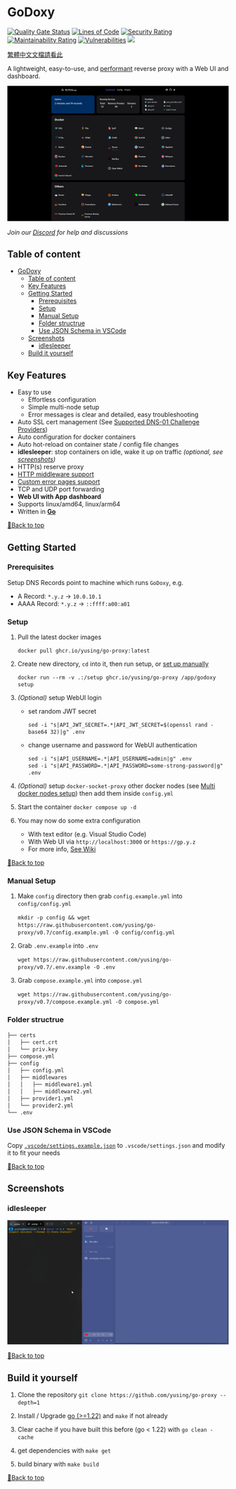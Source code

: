 # GoDoxy

[![Quality Gate Status](https://sonarcloud.io/api/project_badges/measure?project=yusing_go-proxy&metric=alert_status)](https://sonarcloud.io/summary/new_code?id=yusing_go-proxy)
[![Lines of Code](https://sonarcloud.io/api/project_badges/measure?project=yusing_go-proxy&metric=ncloc)](https://sonarcloud.io/summary/new_code?id=yusing_go-proxy)
[![Security Rating](https://sonarcloud.io/api/project_badges/measure?project=yusing_go-proxy&metric=security_rating)](https://sonarcloud.io/summary/new_code?id=yusing_go-proxy)
[![Maintainability Rating](https://sonarcloud.io/api/project_badges/measure?project=yusing_go-proxy&metric=sqale_rating)](https://sonarcloud.io/summary/new_code?id=yusing_go-proxy)
[![Vulnerabilities](https://sonarcloud.io/api/project_badges/measure?project=yusing_go-proxy&metric=vulnerabilities)](https://sonarcloud.io/summary/new_code?id=yusing_go-proxy)
[![](https://dcbadge.limes.pink/api/server/umReR62nRd)](https://discord.gg/umReR62nRd)

[繁體中文文檔請看此](README_CHT.md)

A lightweight, easy-to-use, and [performant](https://github.com/yusing/go-proxy/wiki/Benchmarks) reverse proxy with a Web UI and dashboard.

![Screenshot](screenshots/webui.png)

_Join our [Discord](https://discord.gg/umReR62nRd) for help and discussions_

## Table of content

<!-- TOC -->

- [GoDoxy](#godoxy)
  - [Table of content](#table-of-content)
  - [Key Features](#key-features)
  - [Getting Started](#getting-started)
    - [Prerequisites](#prerequisites)
    - [Setup](#setup)
    - [Manual Setup](#manual-setup)
    - [Folder structrue](#folder-structrue)
    - [Use JSON Schema in VSCode](#use-json-schema-in-vscode)
  - [Screenshots](#screenshots)
    - [idlesleeper](#idlesleeper)
  - [Build it yourself](#build-it-yourself)

## Key Features

-   Easy to use
    -   Effortless configuration
    -   Simple multi-node setup
    -   Error messages is clear and detailed, easy troubleshooting
-   Auto SSL cert management (See [Supported DNS-01 Challenge Providers](https://github.com/yusing/go-proxy/wiki/Supported-DNS%E2%80%9001-Providers)) 
-   Auto configuration for docker containers
-   Auto hot-reload on container state / config file changes
-   **idlesleeper**: stop containers on idle, wake it up on traffic _(optional, see [screenshots](#idlesleeper))_
-   HTTP(s) reserve proxy
-   [HTTP middleware support](https://github.com/yusing/go-proxy/wiki/Middlewares)
-   [Custom error pages support](https://github.com/yusing/go-proxy/wiki/Middlewares#custom-error-pages)
-   TCP and UDP port forwarding
-   **Web UI with App dashboard**
-   Supports linux/amd64, linux/arm64
-   Written in **[Go](https://go.dev)**

[🔼Back to top](#table-of-content)

## Getting Started

### Prerequisites

Setup DNS Records point to machine which runs `GoDoxy`, e.g.

-   A Record: `*.y.z` -> `10.0.10.1`
-   AAAA Record: `*.y.z` -> `::ffff:a00:a01`

### Setup

1.  Pull the latest docker images
    
    ```shell
    docker pull ghcr.io/yusing/go-proxy:latest
    ```

2.  Create new directory, `cd` into it, then run setup, or [set up manually](#manual-setup) 

    ```shell
    docker run --rm -v .:/setup ghcr.io/yusing/go-proxy /app/godoxy setup
    ```

3. _(Optional)_ setup WebUI login

    - set random JWT secret
        ```shell
        sed -i "s|API_JWT_SECRET=.*|API_JWT_SECRET=$(openssl rand -base64 32)|g" .env
        ```

    - change username and password for WebUI authentication
        ```shell
        sed -i "s|API_USERNAME=.*|API_USERNAME=admin|g" .env
        sed -i "s|API_PASSWORD=.*|API_PASSWORD=some-strong-password|g" .env
        ```

4.  _(Optional)_ setup `docker-socket-proxy` other docker nodes (see [Multi docker nodes setup](https://github.com/yusing/go-proxy/wiki/Configurations#multi-docker-nodes-setup)) then add them inside `config.yml`

5.  Start the container `docker compose up -d`

6.  You may now do some extra configuration
    -   With text editor (e.g. Visual Studio Code)
    -   With Web UI via `http://localhost:3000` or `https://gp.y.z`
    -   For more info, [See Wiki]([wiki](https://github.com/yusing/go-proxy/wiki))

[🔼Back to top](#table-of-content)

### Manual Setup

1. Make `config` directory then grab `config.example.yml` into `config/config.yml`

    `mkdir -p config && wget https://raw.githubusercontent.com/yusing/go-proxy/v0.7/config.example.yml -O config/config.yml`

2. Grab `.env.example` into `.env`
   
    `wget https://raw.githubusercontent.com/yusing/go-proxy/v0.7/.env.example -O .env`

3. Grab `compose.example.yml` into `compose.yml`
   
   `wget https://raw.githubusercontent.com/yusing/go-proxy/v0.7/compose.example.yml -O compose.yml`

### Folder structrue

```shell
├── certs
│   ├── cert.crt
│   └── priv.key
├── compose.yml
├── config
│   ├── config.yml
│   ├── middlewares
│   │   ├── middleware1.yml
│   │   ├── middleware2.yml
│   ├── provider1.yml
│   └── provider2.yml
└── .env
```

### Use JSON Schema in VSCode

Copy [`.vscode/settings.example.json`](.vscode/settings.example.json) to `.vscode/settings.json` and modify it to fit your needs

[🔼Back to top](#table-of-content)

## Screenshots

### idlesleeper

![idlesleeper](screenshots/idlesleeper.webp)


[🔼Back to top](#table-of-content)

## Build it yourself

1. Clone the repository `git clone https://github.com/yusing/go-proxy --depth=1`

2. Install / Upgrade [go (>=1.22)](https://go.dev/doc/install) and `make` if not already

3. Clear cache if you have built this before (go < 1.22) with `go clean -cache`

4. get dependencies with `make get`

5. build binary with `make build`

[🔼Back to top](#table-of-content)

